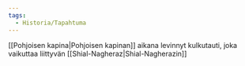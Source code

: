 ```yaml
---
tags:
  - Historia/Tapahtuma
---
```

[[Pohjoisen kapina|Pohjoisen kapinan]] aikana levinnyt kulkutauti, joka vaikuttaa liittyvän [[Shial-Nagheraz|Shial-Nagherazin]]
